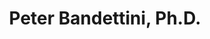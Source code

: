 ---
title: "Peter Bandettini, Ph.D." 
presenter_id: peter_bandettini
layout: member_all_presentations
---